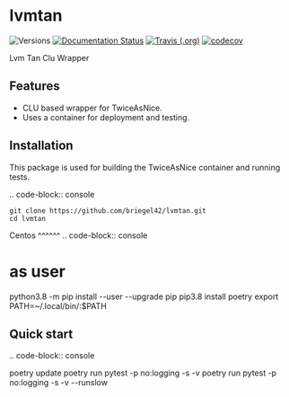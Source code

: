 # lvmtan

![Versions](https://img.shields.io/badge/python->3.7-blue)
[![Documentation Status](https://readthedocs.org/projects/sdss-lvmtan/badge/?version=latest)](https://sdss-lvmtan.readthedocs.io/en/latest/?badge=latest)
[![Travis (.org)](https://img.shields.io/travis/sdss/lvmtan)](https://travis-ci.org/sdss/lvmtan)
[![codecov](https://codecov.io/gh/sdss/lvmtan/branch/main/graph/badge.svg)](https://codecov.io/gh/sdss/lvmtan)

Lvm Tan Clu Wrapper


Features
--------

- CLU based wrapper for TwiceAsNice.
- Uses a container for deployment and testing. 


Installation
------------
This package is used for building the TwiceAsNice container and running tests.

.. code-block:: console

    git clone https://github.com/briegel42/lvmtan.git
    cd lvmtan
    

Centos
^^^^^^
.. code-block:: console

   
   # as user 
   python3.8  -m pip  install --user --upgrade pip
   pip3.8 install poetry
   export PATH=~/.local/bin/:$PATH


   
Quick start
-----------

.. code-block:: console

poetry update
poetry run pytest -p no:logging -s -v 
poetry run pytest -p no:logging -s -v --runslow
